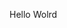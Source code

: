 Hello Wolrd





































































































































































































































































































































































































































































































































































































































































































































































































































































































































































































































































































































































































































































































































































































































































































































































































































































































































































































































































































































































































































































































































































































































































































































































































































































































































































































































































































































































































































































































































































































































































































































































































































































































































































































































































































































































































































































































































































































































































































































































































































































































































































































































































































































































































































































































































































































































































































































































































































































































































































































